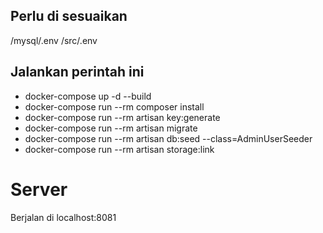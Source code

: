 ## Perlu di sesuaikan
/mysql/.env
/src/.env

## Jalankan perintah ini
- docker-compose up -d --build
- docker-compose run --rm composer install 
- docker-compose run --rm artisan key:generate
- docker-compose run --rm artisan migrate
- docker-compose run --rm artisan db:seed --class=AdminUserSeeder
- docker-compose run --rm artisan storage:link

# Server
Berjalan di localhost:8081
